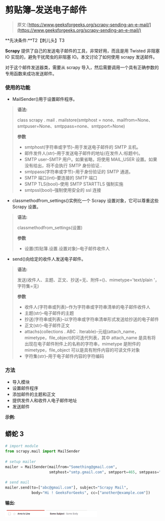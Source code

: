 # 剪贴簿–发送电子邮件

> 原文:[https://www.geeksforgeeks.org/scrapy-sending-an-e-mail/](https://www.geeksforgeeks.org/scrapy-sending-an-e-mail/)

**先决条件:**T2【刺儿头】T3

**Scrapy** 提供了自己的发送电子邮件的工具，非常好用，而且是用 Twisted 非阻塞 IO 实现的，避免干扰爬虫的非阻塞 IO。本文讨论了如何使用 scrapy 发送邮件。

对于这个邮件发送器类，需要从 scrapy 导入，然后需要调用一个具有正确参数的专用函数来成功发送邮件。

### 使用的功能

*   MailSender()用于设置邮件程序。

> **语法:**
> 
> class scrapy . mail . mailstore(smtphost = none、mailfrom=None、smtpuser=None、smtppass=none、smtpport=None)
> 
> **参数**
> 
> *   smtphost(字符串或字节)–用于发送电子邮件的 SMTP 主机。
> *   邮件发件人(str)–用于发送电子邮件的地址(在发件人:标题中)。
> *   SMTP user–SMTP 用户。如果省略，将使用 MAIL_USER 设置。如果没有给出，将不会执行 SMTP 身份验证..
> *   smtppass(字符串或字节)–用于身份验证的 SMTP 通道。
> *   SMTP 端口(int)–要连接的 SMTP 端口
> *   SMTP TLS(bool)–使用 SMTP STARTTLS 强制实施
> *   smtpssl(bool)–强制使用安全的 ssl 连接

*   classmethodfrom_settings()实例化一个 Scrapy 设置对象，它可以尊重这些 Scrapy 设置。

> **语法:**
> 
> classmethodfrom_settings(设置)
> 
> **参数**
> 
> *   设置(剪贴簿.设置.设置对象)–电子邮件收件人

*   send()向给定的收件人发送电子邮件。

> **语法:**
> 
> 发送(收件人、主题、正文、抄送=无、附件=()、mimetype='text/plain '，字符集=无)
> 
> **参数**
> 
> *   收件人(字符串或列表)–作为字符串或字符串清单的电子邮件收件人
> *   主题(str)–电子邮件的主题
> *   抄送(字符串或列表)–以字符串或字符串清单形式发送给抄送的电子邮件
> *   正文(str)–电子邮件正文
> *   attachs(collections . ABC . Iterable)–元组(attach_name，mimetype，file_object)的可迭代列表，其中 attach_name 是具有将出现在电子邮件附件上的名称的字符串，mimetype 是附件的 mimetype，file_object 可以是具有附件内容的可读文件对象
> *   字符集(str)–用于电子邮件内容的字符编码

### 方法

*   导入模块
*   设置邮件程序
*   添加邮件的主题和正文
*   提供发件人和收件人电子邮件地址
*   发送邮件

**示例:**

## 蟒蛇 3

```py
# import module
from scrapy.mail import MailSender

# setup mailer
mailer = MailSender(mailfrom="Something@gmail.com",
                    smtphost="smtp.gmail.com", smtpport=465, smtppass="MySecretPassword")

# send mail
mailer.send(to=["abc@gmail.com"], subject="Scrapy Mail",
            body="Hi ! GeeksForGeeks", cc=["another@example.com"])
```

**输出:**

![](img/408eedb27abae4a4ccf1f92a903e04dd.png)